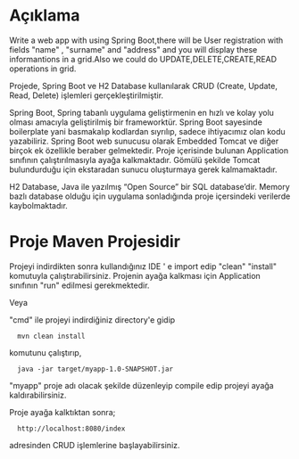 # Açıklama

Write a web app with using Spring Boot,there will be User registration with fields
"name" , "surname" and "address" and you will display these informantions in a
grid.Also we could do UPDATE,DELETE,CREATE,READ operations in grid.

Projede, Spring Boot ve H2 Database kullanılarak CRUD (Create, Update, Read, Delete) işlemleri
gerçekleştirilmiştir.

Spring Boot, Spring tabanlı uygulama geliştirmenin en hızlı ve kolay yolu olması amacıyla geliştirilmiş
bir frameworktür. Spring Boot sayesinde boilerplate yani basmakalıp kodlardan sıyrılıp, sadece ihtiyacımız
olan kodu yazabiliriz. Spring Boot web sunucusu olarak Embedded Tomcat ve diğer birçok ek  özellikle beraber gelmektedir.
Proje içerisinde bulunan Application sınıfının çalıştırılmasıyla ayağa kalkmaktadır. Gömülü şekilde Tomcat bulundurduğu
için ekstaradan sunucu oluşturmaya gerek kalmamaktadır.

H2 Database, Java ile yazılmış “Open Source” bir SQL database’dir. Memory bazlı database olduğu için uygulama sonladığında
proje içersindeki verilerde kaybolmaktadır.

# Proje Maven Projesidir

Projeyi indirdikten sonra kullandığınız IDE ' e import edip "clean" "install" komutuyla çalıştırabilirsiniz.
Projenin ayağa kalkması için Application sınıfının "run" edilmesi gerekmektedir.

Veya

"cmd" ile projeyi indirdiğiniz directory'e gidip

      mvn clean install 

komutunu çalıştırıp,

      java -jar target/myapp-1.0-SNAPSHOT.jar

"myapp" proje adı olacak şekilde düzenleyip compile edip projeyi ayağa kaldırabilirsiniz.

Proje ayağa kalktıktan sonra;

      http://localhost:8080/index 

adresinden CRUD işlemlerine başlayabilirsiniz.
  
